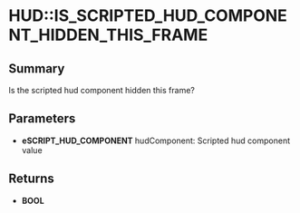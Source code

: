 # HUD::IS_SCRIPTED_HUD_COMPONENT_HIDDEN_THIS_FRAME

## Summary
Is the scripted hud component hidden this frame?

## Parameters
* **eSCRIPT_HUD_COMPONENT** hudComponent: Scripted hud component value

## Returns
* **BOOL**